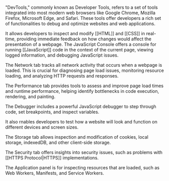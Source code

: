 "DevTools," commonly known as Developer Tools, refers to a set of tools integrated into most modern web browsers like Google Chrome, Mozilla Firefox, Microsoft Edge, and Safari. These tools offer developers a rich set of functionalities to debug and optimize websites and web applications.

It allows developers to inspect and modify [[HTML]] and [[CSS]] in real-time, providing immediate feedback on how changes would affect the presentation of a webpage. The JavaScript Console offers a console for running [[JavaScript]] code in the context of the current page, viewing logged information, and debugging JavaScript issues.

The Network tab tracks all network activity that occurs when a webpage is loaded. This is crucial for diagnosing page load issues, monitoring resource loading, and analyzing HTTP requests and responses.

The Performance tab provides tools to assess and improve page load times and runtime performance, helping identify bottlenecks in code execution, rendering, and painting.

The Debugger includes a powerful JavaScript debugger to step through code, set breakpoints, and inspect variables.

It also rnables developers to test how a website will look and function on different devices and screen sizes.

The Storage tab allows inspection and modification of cookies, local storage, indexedDB, and other client-side storage.

The Security tab offers insights into security issues, such as problems with [[HTTPS Protocol|HTTPS]] implementations.

The Application panel is for inspecting resources that are loaded, such as Web Workers, Manifests, and Service Workers.
